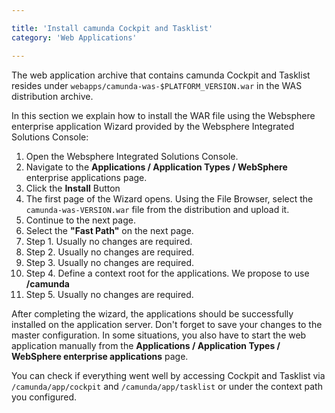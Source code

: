 ```yaml
---

title: 'Install camunda Cockpit and Tasklist'
category: 'Web Applications'

---
```



The web application archive that contains camunda Cockpit and Tasklist resides under <code>webapps/camunda-was-$PLATFORM_VERSION.war</code> in the WAS distribution archive.

In this section we explain how to install the WAR file using the Websphere enterprise application Wizard provided by the Websphere Integrated Solutions Console:

1.  Open the Websphere Integrated Solutions Console.
2.  Navigate to the **Applications / Application Types / WebSphere** enterprise applications page.
3.  Click the **Install** Button
4.  The first page of the Wizard opens. Using the File Browser, select the <code>camunda-was-VERSION.war</code> file from the distribution and upload it.
5.  Continue to the next page.
6.  Select the **"Fast Path"** on the next page.
7.  Step 1. Usually no changes are required.
8.  Step 2. Usually no changes are required.
9.  Step 3. Usually no changes are required.
10. Step 4. Define a context root for the applications. We propose to use **/camunda**
11. Step 5. Usually no changes are required.

After completing the wizard, the applications should be successfully installed on the application server. Don't forget to save your changes to the master configuration.
In some situations, you also have to start the web application manually from the **Applications / Application Types / WebSphere enterprise applications** page.

You can check if everything went well by accessing Cockpit and Tasklist via `/camunda/app/cockpit` and `/camunda/app/tasklist` or under the context path you configured.